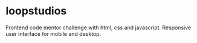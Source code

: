 # loopstudios
Frontend code mentor challenge with html, css and javascript. Responsive user interface for mobile and desktop.
